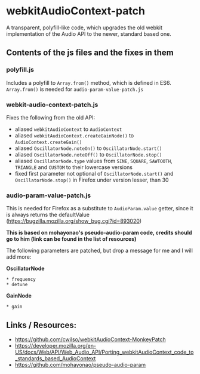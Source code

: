 # webkitAudioContext-patch

A transparent, polyfill-like code, which upgrades the old webkit implementation of the Audio API to the newer, standard based one.

## Contents of the js files and the fixes in them

### polyfill.js

Includes a polyfill to `Array.from()` method, which is defined in ES6. `Array.from()` is needed for `audio-param-value-patch.js`

### webkit-audio-context-patch.js

Fixes the following from the old API:

* aliased `webkitAudioContext` to `AudioContext`
* aliased `webkitAudioContext.createGainNode()` to `AudioContext.createGain()`
* aliased `OscillatorNode.noteOn()` to `OscillatorNode.start()`
* aliased `OscillatorNode.noteOff()` to `OscillatorNode.stop()`
* aliased `OscillatorNode.type` values from `SINE`, `SQUARE`, `SAWTOOTH`, `TRIANGLE` and `CUSTOM` to their lowercase versions
* fixed first parameter not optional of `OscillatorNode.start()` and `OscillatorNode.stop()` in Firefox under version lesser, than 30

### audio-param-value-patch.js

This is needed for Firefox as a substitute to `AudioParam.value` getter, since it is always returns the defaultValue (https://bugzilla.mozilla.org/show_bug.cgi?id=893020)

**This is based on mohayonao's pseudo-audio-param code, credits should go to him (link can be found in the list of resources)**

The following parameters are patched, but drop a message for me and I will add more:

**OscillatorNode**

	* frequency
	* detune

**GainNode**
	
	* gain

## Links / Resources:

* https://github.com/cwilso/webkitAudioContext-MonkeyPatch
* https://developer.mozilla.org/en-US/docs/Web/API/Web_Audio_API/Porting_webkitAudioContext_code_to_standards_based_AudioContext
* https://github.com/mohayonao/pseudo-audio-param
